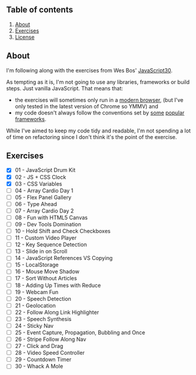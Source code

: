 ## Table of contents

1. [About](#about)
1. [Exercises](#exercises)
1. [License](#license)

## About

I'm following along with the exercises from Wes Bos' [JavaScript30](http://javascript30.com).

As tempting as it is, I'm not going to use any libraries, frameworks or build steps. Just vanilla JavaScript. That means that:

* the exercises will sometimes only run in a [modern browser](http://browsehappy.com/), (but I've only tested in the latest version of Chrome so YMMV) and
* my code doesn't always follow the conventions set by [some](https://vuejs.org/) [popular](https://facebook.github.io/react/) [frameworks](http://emberjs.com/).

While I've aimed to keep my code tidy and readable, I'm not spending a lot of time on refactoring since I don't think it's the point of the exercise.

## Exercises

* [x] 01 - JavaScript Drum Kit
* [x] 02 - JS + CSS Clock
* [x] 03 - CSS Variables
* [ ] 04 - Array Cardio Day 1
* [ ] 05 - Flex Panel Gallery
* [ ] 06 - Type Ahead
* [ ] 07 - Array Cardio Day 2
* [ ] 08 - Fun with HTML5 Canvas
* [ ] 09 - Dev Tools Domination
* [ ] 10 - Hold Shift and Check Checkboxes
* [ ] 11 - Custom Video Player
* [ ] 12 - Key Sequence Detection
* [ ] 13 - Slide in on Scroll
* [ ] 14 - JavaScript References VS Copying
* [ ] 15 - LocalStorage
* [ ] 16 - Mouse Move Shadow
* [ ] 17 - Sort Without Articles
* [ ] 18 - Adding Up Times with Reduce
* [ ] 19 - Webcam Fun
* [ ] 20 - Speech Detection
* [ ] 21 - Geolocation
* [ ] 22 - Follow Along Link Highlighter
* [ ] 23 - Speech Synthesis
* [ ] 24 - Sticky Nav
* [ ] 25 - Event Capture, Propagation, Bubbling and Once
* [ ] 26 - Stripe Follow Along Nav
* [ ] 27 - Click and Drag
* [ ] 28 - Video Speed Controller
* [ ] 29 - Countdown Timer
* [ ] 30 - Whack A Mole

